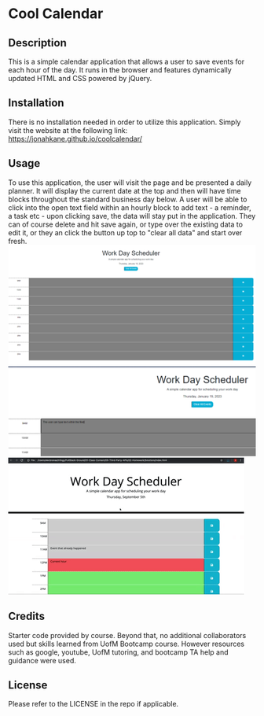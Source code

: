 # Cool Calendar

## Description

This is a simple calendar application that allows a user to save events for each hour of the day. It runs in the browser and features dynamically updated HTML and CSS powered by jQuery.

## Installation

There is no installation needed in order to utilize this application. Simply visit the website at the following link:
https://jonahkane.github.io/coolcalendar/

## Usage

To use this application, the user will visit the page and be presented a daily planner. It will display the current date at the top and then will have time blocks throughout the standard business day below. A user will be able to click into the open text field within an hourly block to add text - a reminder, a task etc - upon clicking save, the data will stay put in the application. They can of course delete and hit save again, or type over the existing data to edit it, or they an click the button up top to "clear all data" and start over fresh.
![Alt text](Assets/images/main%20view.png)
![Alt text](Assets/images/text%20added.png)
![Alt text](Assets/images/05-third-party-apis-homework-demo.gif)

## Credits

Starter code provided by course. Beyond that, no additional collaborators used but skills learned from UofM Bootcamp course. However resources such as google, youtube, UofM tutoring, and bootcamp TA help and guidance were used.

## License

Please refer to the LICENSE in the repo if applicable.
